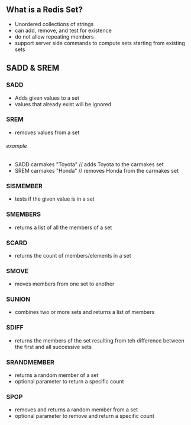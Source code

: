 ## What is a Redis Set?

-  Unordered collections of strings
-  can add, remove, and test for existence
-  do not allow repeating members
-  support server side commands to compute sets starting from existing sets

## SADD & SREM

### SADD

-  Adds given values to a set
-  values that already exist will be ignored

### SREM

-  removes values from a set

###### example

-  SADD carmakes "Toyota" // adds Toyota to the carmakes set
-  SREM carmakes "Honda" // removes Honda from the carmakes set

### SISMEMBER

-  tests if the given value is in a set

### SMEMBERS

-  returns a list of all the members of a set

### SCARD

-  returns the count of members/elements in a set

### SMOVE

-  moves members from one set to another

### SUNION

-  combines two or more sets and returns a list of members

### SDIFF

-  returns the members of the set resulting from teh difference between the
   first and all successive sets

### SRANDMEMBER

-  returns a random member of a set
-  optional parameter to return a specific count

### SPOP

-  removes and returns a random member from a set
-  optional parameter to remove and return a specific count
